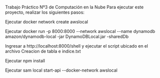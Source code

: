 Trabajo Práctico Nº3 de Computación en la Nube
Para ejecutar este proyecto, realizar los siguientes pasos:

Ejecutar docker network create awslocal

Ejecutar docker run -p 8000:8000 --network awslocal --name dynamodb amazon/dynamodb-local -jar DynamoDBLocal.jar -sharedDb

Ingresar a http://localhost:8000/shell y ejecutar el script ubicado en el archivo Creacion de tabla e indice.txt

Ejecutar npm install

Ejecutar sam local start-api --docker-network awslocal
